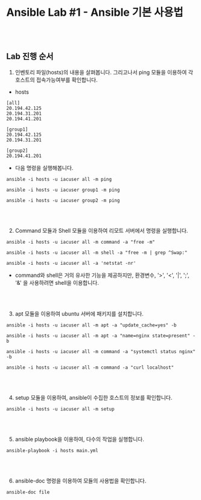 # Ansible Lab #1 - Ansible 기본 사용법

<br><br>

## Lab 진행 순서  

1. 인벤토리 파일(hosts)의 내용을 살펴봅니다. 그리고나서 ping 모듈을 이용하여 각 호스트의 접속가능여부를 확인합니다.

- hosts
```
[all]
20.194.42.125
20.194.31.201
20.194.41.201

[group1]
20.194.42.125
20.194.31.201

[group2]
20.194.41.201

```
- 다음 명령을 실행해봅니다.

```
ansible -i hosts -u iacuser all -m ping

ansible -i hosts -u iacuser group1 -m ping

ansible -i hosts -u iacuser group2 -m ping
```

<br><br>

2. Command 모듈과 Shell 모듈을 이용하여 리모트 서버에서 명령을 실행합니다.

```
ansible -i hosts -u iacuser all -m command -a "free -m"

ansible -i hosts -u iacuser all -m shell -a "free -m | grep ^Swap:"

ansible -i hosts -u iacuser all -a 'netstat -nr'
```
- command와 shell은 거의 유사한 기능을 제공하지만, 환경변수, '>', '<', '|', ';', '&' 을 사용하려면 shell을 이용합니다.

<br><br>

3. apt 모듈을 이용하여 ubuntu 서버에 패키지를 설치합니다.
```
ansible -i hosts -u iacuser all -m apt -a "update_cache=yes" -b

ansible -i hosts -u iacuser all -m apt -a "name=nginx state=present" -b

ansible -i hosts -u iacuser all -m command -a "systemctl status nginx" -b

ansible -i hosts -u iacuser all -m command -a "curl localhost"
```

<br><br>

4. setup 모듈을 이용하여, ansible이 수집한 호스트의 정보를 확인합니다. 
```
ansible -i hosts -u iacuser all -m setup
```

<br><br>

5. ansible playbook을 이용하여, 다수의 작업을 실행합니다. 
```
ansible-playbook -i hosts main.yml 
```

<br><br>

6. ansible-doc 명령을 이용하여 모듈의 사용법을 확인합니다.
```
ansible-doc file
```